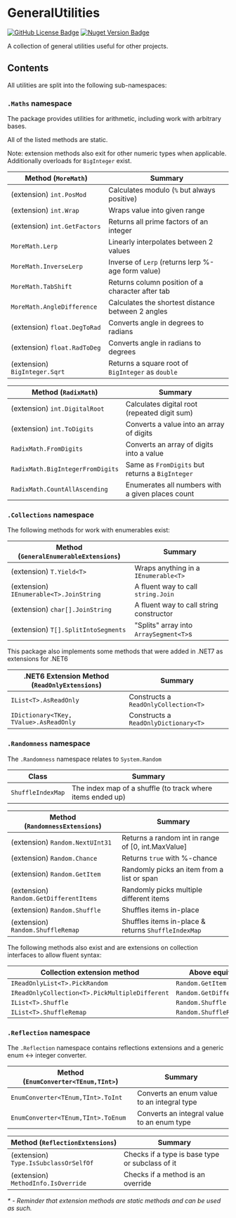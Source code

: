 # GeneralUtilities

[![GitHub License Badge](https://img.shields.io/github/license/Rephidock/Rephidock.GeneralUtilities)](https://github.com/Rephidock/Rephidock.GeneralUtilities/blob/main/LICENSE) [![Nuget Version Badge](https://img.shields.io/nuget/v/Rephidock.GeneralUtilities?logo=nuget)](https://www.nuget.org/packages/Rephidock.GeneralUtilities)

A collection of general utilities useful for other projects.

## Contents

All utilities are split into the following sub-namespaces:

### `.Maths` namespace

The package provides utilities for arithmetic, including work with arbitrary bases.

All of the listed methods are static.

Note: extension methods also exit for other numeric types when applicable. Additionally overloads for `BigInteger` exist.

| Method (`MoreMath`)           | Summary                                           |
| ----------------------------- | ------------------------------------------------- |
| (extension) `int.PosMod`      | Calculates modulo (`%` but always positive)       |
| (extension) `int.Wrap`        | Wraps value into given range                      |
| (extension) `int.GetFactors`  | Returns all prime factors of an integer           |
| `MoreMath.Lerp`               | Linearly interpolates between 2 values            |
| `MoreMath.InverseLerp`        | Inverse of `Lerp` (returns lerp %-age form value) |
| `MoreMath.TabShift`           | Returns column position of a character after tab  |
| `MoreMath.AngleDifference`    | Calculates the shortest distance between 2 angles |
| (extension) `float.DegToRad`  | Converts angle in degrees to radians              |
| (extension) `float.RadToDeg`  | Converts angle in radians to degrees              |
| (extension) `BigInteger.Sqrt` | Returns a square root of `BigInteger` as `double` |

| Method (`RadixMath`)             | Summary                                          |
| -------------------------------- | ------------------------------------------------ |
| (extension) `int.DigitalRoot`    | Calculates digital root (repeated digit sum)     |
| (extension) `int.ToDigits`       | Converts a value into an array of digits         |
| `RadixMath.FromDigits`           | Converts an array of digits into a value         |
| `RadixMath.BigIntegerFromDigits` | Same as `FromDigits` but returns a `BigInteger`  |
| `RadixMath.CountAllAscending`    | Enumerates all numbers with a given places count |



### `.Collections` namespace

The following methods for work with enumerables exist:

| Method (`GeneralEnumerableExtensions`)  | Summary                                 |
| --------------------------------------- | --------------------------------------- |
| (extension) `T.Yield<T>`                | Wraps anything in a `IEnumerable<T>`    |
| (extension) `IEnumerable<T>.JoinString` | A fluent way to call `string.Join`      |
| (extension) `char[].JoinString`         | A fluent way to call string constructor |
| (extension) `T[].SplitIntoSegments`     | "Splits" array into `ArraySegment<T>`s  |


This package also implements some methods that were added in .NET7 as extensions for .NET6

| .NET6 Extension Method (`ReadOnlyExtensions`) | Summary                              |
| --------------------------------------------- | ------------------------------------ |
| `IList<T>.AsReadOnly`                         | Constructs a `ReadOnlyCollection<T>` |
| `IDictionary<TKey, TValue>.AsReadOnly`        | Constructs a `ReadOnlyDictionary<T>` |



### `.Randomness` namespace

The `.Randomness` namespace relates to `System.Random`

| Class             | Summary                                                    |
| ----------------- | ---------------------------------------------------------- |
| `ShuffleIndexMap` | The index map of a shuffle (to track where items ended up) |

| Method (`RandomnessExtensions`)        | Summary                                             |
| -------------------------------------- | --------------------------------------------------- |
| (extension) `Random.NextUInt31`        | Returns a random int in range of [0, int.MaxValue]  |
| (extension) `Random.Chance`            | Returns `true` with %-chance                        |
| (extension) `Random.GetItem`           | Randomly picks an item from a list or span          |
| (extension) `Random.GetDifferentItems` | Randomly picks multiple different items             |
| (extension) `Random.Shuffle`           | Shuffles items in-place                             |
| (extension) `Random.ShuffleRemap`      | Shuffles items in-place & returns `ShuffleIndexMap` |

The following methods also exist and are extensions on collection interfaces to allow fluent syntax:

| Collection extension method                    | Above equivalent           |
| ---------------------------------------------- | -------------------------- |
| `IReadOnlyList<T>.PickRandom`                  | `Random.GetItem`           |
| `IReadOnlyCollection<T>.PickMultipleDifferent` | `Random.GetDifferentItems` |
| `IList<T>.Shuffle`                             | `Random.Shuffle`           |
| `IList<T>.ShuffleRemap`                        | `Random.ShuffleRemap`      |



### `.Reflection` namespace

The `.Reflection` namespace contains reflections extensions and a generic enum <-> integer converter.

| Method (`EnumConverter<TEnum,TInt>`) | Summary                                    |
| ------------------------------------ | ------------------------------------------ |
| `EnumConverter<TEnum,TInt>.ToInt`    | Converts an enum value to an integral type |
| `EnumConverter<TEnum,TInt>.ToEnum`   | Converts an integral value to an enum type |

| Method (`ReflectionExtensions`)       | Summary                                         |
| ------------------------------------- | ----------------------------------------------- |
| (extension) `Type.IsSubclassOrSelfOf` | Checks if a type is base type or subclass of it |
| (extension) `MethodInfo.IsOverride`   | Checks if a method is an override               |



*\* - Reminder that extension methods are static methods and can be used as such.*
